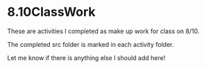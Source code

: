 # 8.10ClassWork
These are activities I completed as make up work for class on 8/10. 

The completed src folder is marked in each activity folder. 

Let me know if there is anything else I should add here!
